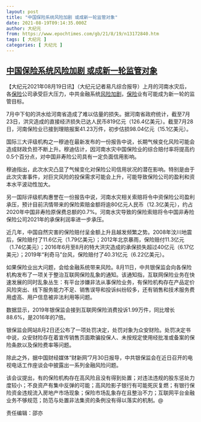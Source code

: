 ```yaml
---
layout: post
title: "中国保险系统风险加剧 或成新一轮监管对象"
date: 2021-08-19T09:14:35.000Z
author: 大纪元
from: https://www.epochtimes.com/gb/21/8/19/n13172840.htm
tags: [ 大纪元 ]
categories: [ 大纪元 ]
---
```

<!--1629364475000-->
[中国保险系统风险加剧 或成新一轮监管对象](https://www.epochtimes.com/gb/21/8/19/n13172840.htm)
------

<div>
<p>【大纪元2021年08月19日讯】（大纪元记者易凡综合报导）上月的河南水灾后，各<a href="https://www.epochtimes.com/gb/tag/%E4%BF%9D%E9%99%A9.html">保险</a>公司承受巨大压力，中共金融系统<a href="https://www.epochtimes.com/gb/tag/%E9%A3%8E%E9%99%A9%E5%8A%A0%E5%89%A7.html">风险加剧</a>，<a href="https://www.epochtimes.com/gb/tag/%E4%BF%9D%E9%99%A9.html">保险</a>业有可能成为新一轮的监管目标。</p><p>7月中下旬的洪水给河南省造成了难以估量的损失。据河南省政府统计，截至7月23日，洪灾造成的直接经济损失已达人民币819亿元（126.4亿美元）。截至7月28日，河南保险业已接到理赔报案41.23万件，初步估损98.04亿元（15.1亿美元）。</p><p>国际三大评级机构之一穆迪在最新发布的一份报告中说，长期气候变化风险可能会造成财政负担不断上升。穆迪估计，因河南水灾中国保险业的综合赔付率将提高约0.5个百分点，对中国非寿险公司具有一定负面信用影响。</p><p>穆迪指出，此次水灾凸显了气候变化对保险公司信用状况的潜在影响。特别是由于此次灾害事件，对巨灾风险的投保需求可能会上升，可能导致保险公司的盈利和资本水平波动性加大。</p><p>另一国际评级机构惠誉在一份报告中说，河南水灾相关索赔将令中资保险公司盈利承压，预计目前汛情带来的保险索赔金额将逾80亿元人民币（12.3亿美元），约占2020年中国非寿险原保费总额的0.7%。河南水灾导致的保险索赔将令中国非寿险保险公司2021年的承保利润率进一步承压。</p><p>近几年，中国自然灾害的保险赔付呈金额上升且越发频繁之势。2008年汶川地震后，保险赔付了11.6亿元（1.79亿美元）；2012年北京暴雨，保险赔付11.3亿元（1.74亿美元）；2016年6月至8月的特大洪灾造成的承保损失超过40亿元（6.17亿美元）；2019年“利奇马”台风，保险赔付了40.31亿元（6.22亿美元）。</p><p>如果保险业出大问题，会给金融系统带来风险。8月11日，中共银保监会向各保险机构发布了一项关于整治互联网保险乱象的通知。该通知指，互联网保险业务在快速发展的同时乱象丛生：有平台涉嫌非法从事保险业务，有保险机构存在产品定价风险突出、线下服务能力不足、销售误导和投诉纠纷较多，还有销售和技术服务费用虚高、用户信息被非法利用等问题。</p><p>数据显示，2019年银保监会接到互联网保险消费投诉1.99万件，同比增长88.6%，是2016年的7倍。</p><p>银保监会网站8月2日还公布了一项处罚决定，处罚对象为众安财险。处罚决定书中说，众安财险存在着宣传销售页面欺骗投保人、未按规定使用经批准或备案的保险条款以及保险费率等问题。</p><p>除此之外，据中国财经媒体“财新网”7月30日报导，中共银保监会在近日召开的电视电话工作座谈会中披露出一系列金融风险问题。</p><p>该会议提出，有的保险机构存在高风险且没有得到处置；对违法违规的股东惩处力度较小；不良资产有集中反弹的可能；高风险影子银行有可能死灰复燃；有银行保险资金违规流入房地产市场现象；保险市场乱象存在且整治不力；互联网平台金融业务不够规范；防范与处置非法集资的条例没有得以落实的机制。@</p><p>责任编辑：邵亦</p>
</div>
